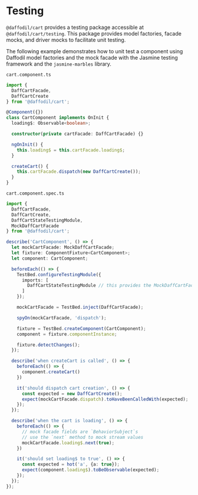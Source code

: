 # Testing

`@daffodil/cart` provides a testing package accessible at `@daffodil/cart/testing`. This package provides model factories, facade mocks, and driver mocks to facilitate unit testing.

The following example demonstrates how to unit test a component using Daffodil model factories and the mock facade with the Jasmine testing framework and the `jasmine-marbles` library.

`cart.component.ts`
```typescript
import {
  DaffCartFacade,
  DaffCartCreate
} from '@daffodil/cart';

@Component({})
class CartComponent implements OnInit {
  loading$: Observable<boolean>;

  constructor(private cartFacade: DaffCartFacade) {}

  ngOnInit() {
    this.loading$ = this.cartFacade.loading$;
  }

  createCart() {
    this.cartFacade.dispatch(new DaffCartCreate());
  }
}
```

`cart.component.spec.ts`
```typescript
import {
  DaffCartFacade,
  DaffCartCreate,
  DaffCartStateTestingModule,
  MockDaffCartFacade
} from '@daffodil/cart';

describe('CartComponent', () => {
  let mockCartFacade: MockDaffCartFacade;
  let fixture: ComponentFixture<CartComponent>;
  let component: CartComponent;

  beforeEach(() => {
    TestBed.configureTestingModule({
      imports: [
        DaffCartStateTestingModule // this provides the MockDaffCartFacade
      ]
    });

    mockCartFacade = TestBed.inject(DaffCartFacade);

    spyOn(mockCartFacade, 'dispatch');

    fixture = TestBed.createComponent(CartComponent);
    component = fixture.componentInstance;

    fixture.detectChanges();
  });

  describe('when createCart is called', () => {
    beforeEach(() => {
      component.createCart()
    })

    it('should dispatch cart creation', () => {
      const expected = new DaffCartCreate();
      expect(mockCartFacade.dispatch).toHaveBeenCalledWith(expected);
    });
  });

  describe('when the cart is loading', () => {
    beforeEach(() => {
      // mock facade fields are `BehaviorSubject`s
      // use the `next` method to mock stream values
      mockCartFacade.loading$.next(true);
    })

    it('should set loading$ to true', () => {
      const expected = hot('a', {a: true});
      expect(component.loading$).toBeObservable(expected);
    });
  });
});
```
